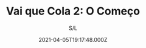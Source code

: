 ---
id: 'bee10af9-9d41-48c3-9dd7-9e90e58720de'
type: 'movie' # Filme, Série, Anime
title: "Vai que Cola 2: O Começo"
synopsis: ["Muito antes de socializarem quase todos os dias na pensão da Dona Jô (Catarina Abdala), Jéssica (Samantha Schmütz), Ferdinando (Marcus Majella), Máicol (Emiliano D’Ávila) sequer se conheciam. Mas Terezinha (Cacau Protásio) decide organizar uma grande feijoada no Morro do Cerol, todos eles se encontram pela primeira vez, da maneira mais inusitada possível.",
]
originalTitle: "Vai que Cola 2: O Começo"
date: '2021-04-05T19:17:48.000Z'
update: '2021-04-05T19:17:48.000Z'
releaseDate: '2019-09-12T03:00:00.000Z'
imdb:
  rating: '5.1' # 8.5
  id: '' # tt0470752
duration: '1h 28 Min'
trailer:
  urls: [
    'lpzzMzgcFLY',
  ]
tags: ['720p', '1080p']
genre: ['Comédia'] #
quality: 'WEB-DL' # BluRay, WEB-DL, HDTV, WEB-DL4K, WEB-DLe
format: 'Mkv' # MKV, MP4, TS
audio: 'Português' # Dublado, Legendado, Dual Audio, Dub & Leg
subtitle: 'S/L' # Português, inglês,
size: '1.22 GB | 3.36 GB' # 4.8 GB
audioQuality: 10
videoQuality: 10
directors: []
#  - name: 'Lana Wachowski'
#    image: ''
#  - name: 'Lilly Wachowski'
#    image: ''
cast: []
#  - name: 'Keanu Reeves'
#    image: ''
#    characterName: 'Neo'
writers: []
#  - name: ''
#    image: ''
maturityRating:
  age: '' # L , 10, 12, 14, 16, 18
  topics: [''] # Violence, Illegal drugs, Inappropriate Language, Legal Drugs, Sexual Content, Extreme Violence
###########################################
download:
  
  - url: 'magnet:?xt=urn:btih:B1F27B98CC88A4968AD477160277F3F628C0DBC6&dn=LAPUMiA.Org%20-%20Vai%20que%20Cola%202%20-%20O%20Come%c3%a7o%202019%20%28DVDRip%29&tr=udp%3a%2f%2ftracker.openbittorrent.com%3a80%2fannounce&tr=udp%3a%2f%2ftracker.opentrackr.org%3a1337%2fannounce'
    resolution: '720p' # 720p, 1080p, 4K,
    audio: 'Dual Áudio' # Dublado, Legendado, Dual Audio
    size: '' # 4.8 GB
    quality: '' # BluRay, WEB-DL
    format: '' # MKV
  - url: 'magnet:?xt=urn:btih:36e9389cb343c9411828e9b36fd0992214dee431&dn=LAPUMiA.Org%20-%20Vai%20Que%20Cola%202%20-%20O%20Come%c3%a7o%202020%20(1080p)&tr=udp%3a%2f%2ftracker.opentrackr.org%3a1337%2fannounce&tr=udp%3a%2f%2ftracker.openbittorrent.com%3a80%2fannounce&tr=udp%3a%2f%2ftracker.trackerfix.com%3a80%2fannounce&tr=udp%3a%2f%2ftracker.coppersurfer.tk%3a6969%2fannounce&tr=udp%3a%2f%2ftracker.leechers-paradise.org%3a6969%2fannounce&tr=udp%3a%2f%2feddie4.nl%3a6969%2fannounce&tr=udp%3a%2f%2fp4p.arenabg.com%3a1337%2fannounce&tr=udp%3a%2f%2fexplodie.org%3a6969%2fannounce&tr=udp%3a%2f%2fzer0day.ch%3a1337%2fannounce'
    resolution: '1080p' # 720p, 1080p, 4K,
    audio: 'Dual Áudio' # Dublado, Legendado, Dual Audio
    size: '' # 4.8 GB
    quality: '' # BluRay, WEB-DL
    format: '' # MKV
images:
  cover: '/assets/movies/vai-que-cola-2-o-comeco-2.jpg'
  background: '/assets/movies/'
---